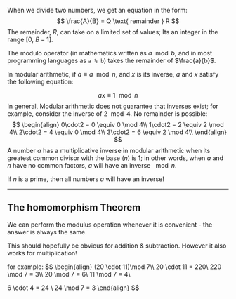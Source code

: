 When we divide two numbers, we get an equation in the form:
$$
\frac{A}{B} = Q \text{ remainder } R
$$
The remainder, $R$, can take on a limited set of values; Its an integer in the range $[0,\ B-1]$.

The modulo operator (in mathematics written as $a \mod b$, and in most programming languages as `a % b`) takes the remainder of $\frac{a}{b}$. 

In modular arithmetic, if $a\equiv a \mod n$, and $x$ is its inverse, $a$ and $x$ satisfy the following equation:

$$
ax \equiv 1 \mod n
$$
In general, Modular arithmetic does not guarantee that inverses exist; for example, consider the inverse of $2 \mod 4$. No remainder is possible:
$$
\begin{align}
0\cdot2 = 0 \equiv 0 \mod 4\\
1\cdot2 = 2 \equiv 2 \mod 4\\
2\cdot2 = 4 \equiv 0 \mod 4\\
3\cdot2 = 6 \equiv 2 \mod 4\\
\end{align}
$$
A number $a$ has a multiplicative inverse in modular arithmetic when its greatest common divisor with the base ($n$) is 1; 
in other words, when $a$ and $n$ have no common factors, $a$ will have an inverse $\mod n$.

If $n$ is a prime, then all numbers $a$ will have an inverse!

---

## The homomorphism Theorem

We can perform the modulus operation whenever it is convenient - the answer is always the same.

This should hopefully be obvious for addition & subtraction.
However it also works for multiplication!

for example:
$$
\begin{align}
(20 \cdot 11)\mod 7\\\\
20 \cdot 11 = 220\\
220 \mod 7 = 3\\\\
20 \mod 7 = 6\\
11 \mod 7 = 4\\


6 \cdot 4 = 24 \\
24 \mod 7 = 3
\end{align}
$$

